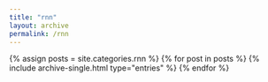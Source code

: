 ```yaml
---
title: "rnn"
layout: archive
permalink: /rnn
---
```

{% assign posts = site.categories.rnn %}
{% for post in posts %}
  {% include archive-single.html type="entries" %}
{% endfor %}
